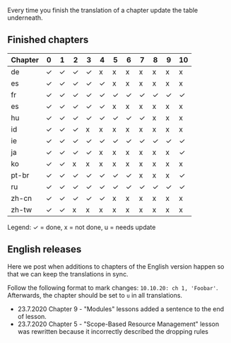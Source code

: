 Every time you finish the translation of a chapter update the table underneath.

## Finished chapters

|Chapter| 0 | 1 | 2 | 3 | 4 | 5 | 6 | 7 | 8 | 9 | 10 |
|------|---|---|---|---|---|---|---|---|---|---|----|
|de    | ✓ | ✓ | ✓ | ✓ | x | x | x | x | x | x | x  |
|es    | ✓ | ✓ | ✓ | ✓ | ✓ | x | x | x | x | x | x  |
|fr    | ✓ | ✓ | ✓ | ✓ | ✓ | ✓ | ✓ | ✓ | ✓ | ✓ | ✓  |
|es    | ✓ | ✓ | ✓ | ✓ | ✓ | x | x | x | x | x | x  |
|hu    | ✓ | ✓ | ✓ | ✓ | ✓ | ✓ | ✓ | ✓ | x | x | x  |
|id    | ✓ | ✓ | ✓ | x | x | x | x | x | x | x | x  |
|ie    | ✓ | ✓ | ✓ | ✓ | ✓ | ✓ | ✓ | ✓ | ✓ | ✓ | ✓  |
|ja    | ✓ | ✓ | ✓ | ✓ | x | x | x | x | x | x | ✓  |
|ko    | ✓ | ✓ | x | x | x | x | x | x | x | x | x  |
|pt-br | ✓ | ✓ | ✓ | ✓ | ✓ | ✓ | ✓ | x | x | x | ✓  |
|ru    | ✓ | ✓ | ✓ | ✓ | ✓ | ✓ | ✓ | ✓ | ✓ | ✓ | ✓  |
|zh-cn | ✓ | ✓ | ✓ | ✓ | ✓ | x | x | x | x | x | x  |
|zh-tw | ✓ | ✓ | x | x | x | x | x | x | x | x | x  |

Legend: ✓ = done, x = not done, u = needs update

## English releases

Here we post when additions to chapters of the English version happen so that we can keep the translations in sync.

Follow the following format to mark changes: `10.10.20: ch 1, 'Foobar'`. Afterwards, the chapter should be set to `u` in all translations.

* 23.7.2020 Chapter 9 - "Modules" lessons added a sentence to the end of lesson.
* 23.7.2020 Chapter 5 - "Scope-Based Resource Management" lesson was rewritten because it incorrectly described the dropping rules
